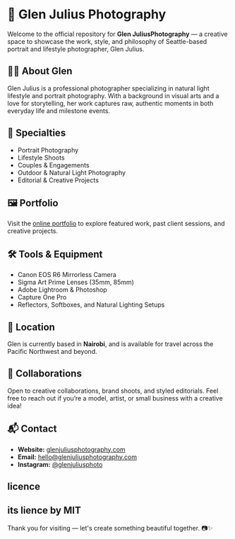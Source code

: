 # 📸 Glen Julius Photography

Welcome to the official repository for **Glen JuliusPhotography** — a creative space to showcase the work, style, and philosophy of Seattle-based portrait and lifestyle photographer, Glen Julius.

## 🧑‍🎨 About Glen

Glen Julius is a professional photographer specializing in natural light lifestyle and portrait photography. With a background in visual arts and a love for storytelling, her work captures raw, authentic moments in both everyday life and milestone events.

## 🌟 Specialties

- Portrait Photography  
- Lifestyle Shoots  
- Couples & Engagements  
- Outdoor & Natural Light Photography  
- Editorial & Creative Projects

## 🖼️ Portfolio

Visit the [online portfolio](https://GlenJuliusphotography.com) to explore featured work, past client sessions, and creative projects.

## 🛠️ Tools & Equipment

- Canon EOS R6 Mirrorless Camera  
- Sigma Art Prime Lenses (35mm, 85mm)  
- Adobe Lightroom & Photoshop  
- Capture One Pro  
- Reflectors, Softboxes, and Natural Lighting Setups

## 📍 Location

Glen is currently based in **Nairobi**, and is available for travel across the Pacific Northwest and beyond.

## 🤝 Collaborations

Open to creative collaborations, brand shoots, and styled editorials. Feel free to reach out if you’re a model, artist, or small business with a creative idea!

## 📬 Contact

- **Website:** [glenjuliusphotography.com](https://glenjuliusphotography.com)  
- **Email:** hello@glenjuliusphotography.com  
- **Instagram:** [@glenjuliusphoto](https://instagram.com//glenjuliusrphoto)

## licence
its lience by MIT
---

Thank you for visiting — let's create something beautiful together. 📷✨

